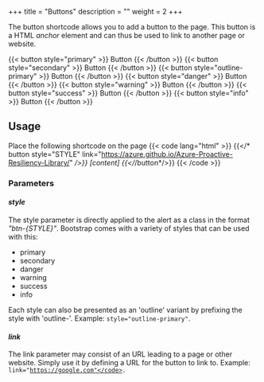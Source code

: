 +++
title = "Buttons"
description = ""
weight = 2
+++

The button shortcode allows you to add a button to the page. This button is a HTML *anchor* element and can thus be used to link to another page or website.

{{< button style="primary" >}} Button {{< /button >}}
{{< button style="secondary" >}} Button {{< /button >}}
{{< button style="outline-primary" >}} Button {{< /button >}}
{{< button style="danger" >}} Button {{< /button >}}
{{< button style="warning" >}} Button {{< /button >}}
{{< button style="success" >}} Button {{< /button >}}
{{< button style="info" >}} Button {{< /button >}}

## Usage
Place the following shortcode on the page
{{< code lang="html" >}}
{{</* button style="STYLE" link="https://azure.github.io/Azure-Proactive-Resiliency-Library/" */>}} [content] {{</*/button*/>}}
{{< /code >}}

### Parameters
#### *style*
The style parameter is directly applied to the alert as a class in the format *"btn-{STYLE}"*. Bootstrap comes with a variety of styles that can be used with this:
- primary
- secondary
- danger
- warning
- success
- info

Each style can also be presented as an 'outline' variant by prefixing the style with 'outline-'.
Example: <code>style="outline-primary"</code>.

#### *link*
The link parameter may consist of an URL leading to a page or other website. Simply use it by defining a URL for the button to link to.
Example: <code>link="https://google.com"</code>.
